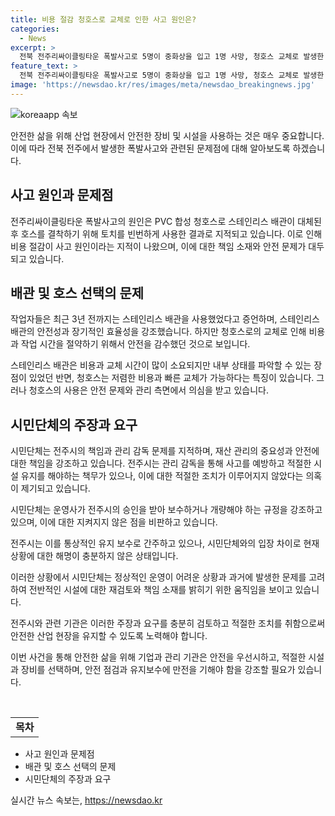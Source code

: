 ```yaml
---
title: 비용 절감 청호스로 교체로 인한 사고 원인은?
categories:
  - News
excerpt: >
  전북 전주리싸이클링타운 폭발사고로 5명이 중화상을 입고 1명 사망, 청호스 교체로 발생한 사고 원인 논란. 사람들은 비용 절감에 따른 안전 절차 무시를 비판하며 사고 발생 전 스테인리스 배관 사용했던 사실을 지적. 시민단체는 시설 관리 소홀로 전주시 비난. 운영사의 보고 없이 배관 재질을 변경한 것에 대한 비판이 제기됨. 사측은 유지보수 업체 책임을 강조하며 논란 속에 시민단체는 시정 조치를 촉구.
feature_text: >
  전북 전주리싸이클링타운 폭발사고로 5명이 중화상을 입고 1명 사망, 청호스 교체로 발생한 사고 원인 논란. 사람들은 비용 절감에 따른 안전 절차 무시를 비판하며 사고 발생 전 스테인리스 배관 사용했던 사실을 지적. 시민단체는 시설 관리 소홀로 전주시 비난. 운영사의 보고 없이 배관 재질을 변경한 것에 대한 비판이 제기됨. 사측은 유지보수 업체 책임을 강조하며 논란 속에 시민단체는 시정 조치를 촉구.
image: 'https://newsdao.kr/res/images/meta/newsdao_breakingnews.jpg'
---
```


<p><img src="https://newsdao.kr/res/images/meta/newsdao_breakingnews.jpg" alt="koreaapp 속보" /></p>

<p>안전한 삶을 위해 산업 현장에서 안전한 장비 및 시설을 사용하는 것은 매우 중요합니다. 이에 따라 전북 전주에서 발생한 폭발사고와 관련된 문제점에 대해 알아보도록 하겠습니다. </p>

<h2 data-ke-size="size26">사고 원인과 문제점</h2>

<p>전주리싸이클링타운 폭발사고의 원인은 PVC 합성 청호스로 스테인리스 배관이 대체된 후 호스를 결착하기 위해 토치를 빈번하게 사용한 결과로 지적되고 있습니다. 이로 인해 비용 절감이 사고 원인이라는 지적이 나왔으며, 이에 대한 책임 소재와 안전 문제가 대두되고 있습니다.</p>

<h2 data-ke-size="size26">배관 및 호스 선택의 문제</h2>

<p>작업자들은 최근 3년 전까지는 스테인리스 배관을 사용했었다고 증언하며, 스테인리스 배관의 안전성과 장기적인 효율성을 강조했습니다. 하지만 청호스로의 교체로 인해 비용과 작업 시간을 절약하기 위해서 안전을 감수했던 것으로 보입니다. </p>

<p>스테인리스 배관은 비용과 교체 시간이 많이 소요되지만 내부 상태를 파악할 수 있는 장점이 있었던 반면, 청호스는 저렴한 비용과 빠른 교체가 가능하다는 특징이 있습니다. 그러나 청호스의 사용은 안전 문제와 관리 측면에서 의심을 받고 있습니다.</p>

<h2 data-ke-size="size26">시민단체의 주장과 요구</h2>

<p>시민단체는 전주시의 책임과 관리 감독 문제를 지적하며, 재산 관리의 중요성과 안전에 대한 책임을 강조하고 있습니다. 전주시는 관리 감독을 통해 사고를 예방하고 적절한 시설 유지를 해야하는 책무가 있으나, 이에 대한 적절한 조치가 이루어지지 않았다는 의혹이 제기되고 있습니다. </p>

<p>시민단체는 운영사가 전주시의 승인을 받아 보수하거나 개량해야 하는 규정을 강조하고 있으며, 이에 대한 지켜지지 않은 점을 비판하고 있습니다. </p>

<p>전주시는 이를 통상적인 유지 보수로 간주하고 있으나, 시민단체와의 입장 차이로 현재 상황에 대한 해명이 충분하지 않은 상태입니다.</p>

<p>이러한 상황에서 시민단체는 정상적인 운영이 어려운 상황과 과거에 발생한 문제를 고려하여 전반적인 시설에 대한 재검토와 책임 소재를 밝히기 위한 움직임을 보이고 있습니다. </p>

<p>전주시와 관련 기관은 이러한 주장과 요구를 충분히 검토하고 적절한 조치를 취함으로써 안전한 산업 현장을 유지할 수 있도록 노력해야 합니다.</p>

<p>이번 사건을 통해 안전한 삶을 위해 기업과 관리 기관은 안전을 우선시하고, 적절한 시설과 장비를 선택하며, 안전 점검과 유지보수에 만전을 기해야 함을 강조할 필요가 있습니다.</p>

<p data-ke-size="size16">&nbsp;</p>

<table>
    <tbody>
        <tr>
            <td style="text-align: center; height: 17px;"><b>목차</b></td>
        </tr>
    </tbody>
</table>

<ul>
    <li>사고 원인과 문제점</li>
    <li>배관 및 호스 선택의 문제</li>
    <li>시민단체의 주장과 요구</li>
</ul>
실시간 뉴스 속보는, <a href="https://newsdao.kr" rel="dofollow">https://newsdao.kr</a>


